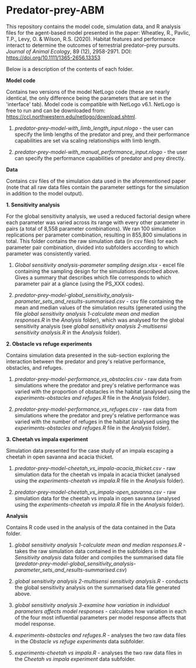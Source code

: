 # Predator-prey-ABM

This repository contains the model code, simulation data, and R analysis files for the agent-based model presented in the paper:
Wheatley, R., Pavlic, T.P., Levy, O. & Wilson, R.S. (2020). Habitat features and performance interact to determine the outcomes of terrestrial predator–prey pursuits. _Journal of Animal Ecology_, 89 (12), 2958-2971. DOI: https://doi.org/10.1111/1365-2656.13353

Below is a description of the contents of each folder.



**Model code**

Contains two versions of the model NetLogo code (these are nearly identical, the only difference being the parameters that are set in the 'interface' tab). Model code is compatible with NetLogo v6.1. NetLogo is free to run and can be downloaded from: https://ccl.northwestern.edu/netlogo/download.shtml.

1. _predator-prey-model-with_limb_length_input.nlogo_ - the user can specify the limb lengths of the predator and prey, and their performance capabilities are set via scaling relationships with limb length.

2. _predator-prey-model-with_manual_performance_input.nlogo_ - the user can specify the performance capabilities of predator and prey directly.



**Data**

Contains csv files of the simulation data used in the aforementioned paper (note that all raw data files contain the parameter settings for the simulation in addition to the model output).

**1. Sensitivity analysis**

For the global sensitivity analysis, we used a reduced factorial design where each parameter was varied across its range with every other parameter in pairs (a total of 8,558 parameter combinations). We ran 100 simulation replications per parameter combination, resulting in 855,800 simulations in total. This folder contains the raw simulation data (in csv files) for each parameter pair combination, divided into subfolders according to which parameter was consistently varied. 

1. _Global sensitivity analysis-parameter sampling design.xlsx_ - excel file containing the sampling design for the simulations described above. Gives a summary that describes which file corresponds to which parameter pair at a glance (using the PS_XXX codes).

2. _predator-prey-model-global_sensitivity_analysis-parameter_sets_and_results-summarised.csv_ - csv file containing the mean and median values of the simulation results (generated using the file _global sensitivity analysis 1-calculate mean and median responses.R_ in the _Analysis_ folder), which was analysed for the global sensitivity analysis (see _global sensitivity analysis 2-multisensi sensitivity analysis.R_ in the _Analysis_ folder).

**2. Obstacle vs refuge experiments**

Contains simulation data presented in the sub-section exploring the interaction between the predator and prey's relative performance, obstacles, and refuges.

1. _predator-prey-model-performance_vs_obstacles.csv_ - raw data from simulations where the predator and prey's relative performance was varied with the proportion of obstacles in the habitat (analysed using the _experiments-obstacles and refuges.R_ file in the _Analysis_ folder).

2. _predator-prey-model-performance_vs_refuges.csv_ - raw data from simulations where the predator and prey's relative performance was varied with the number of refuges in the habitat (analysed using the _experiments-obstacles and refuges.R_ file in the _Analysis_ folder).


**3. Cheetah vs impala experiment**

Simulation data presented for the case study of an impala escaping a cheetah in open savanna and acacia thicket.

1. _predator-prey-model-cheetah_vs_impala-acacia_thicket.csv_ - raw simulation data for the cheetah vs impala in acacia thicket (analysed using the _experiments-cheetah vs impala.R_ file in the _Analysis_ folder).

2. _predator-prey-model-cheetah_vs_impala-open_savanna.csv_ - raw simulation data for the cheetah vs impala in open savanna (analysed using the _experiments-cheetah vs impala.R_ file in the _Analysis_ folder).



**Analysis**

Contains R code used in the analysis of the data contained in the Data folder.

1. _global sensitivity analysis 1-calculate mean and median responses.R_ - takes the raw simulation data contained in the subfolders in the _Sensitivity analysis_ data folder and compiles the summarised data file (_predator-prey-model-global_sensitivity_analysis-parameter_sets_and_results-summarised.csv_)

2. _global sensitivity analysis 2-multisensi sensitivity analysis.R_ - conducts the global sensitivity analysis on the summarised data file generated above.

3. _global sensitivity analysis 3-examine how variation in individual parameters affects model responses_ - calculates how variation in each of the four most influential parameters per model response affects that model response.

3. _experiments-obstacles and refuges.R_ - analyses the two raw data files in the _Obstacle vs refuge experiments_ data subfolder.

4. _experiments-cheetah vs impala.R_ - analyses the two raw data files in the _Cheetah vs impala experiment_ data subfolder.
